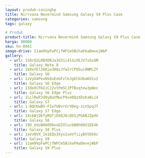 ```yaml
---
layout: produk-casinghp
title: Nirrvana Nevermind Samsung Galaxy S9 Plus Case
categories: samsung
tags: galaxy

# Produk
product-title: Nirrvana Nevermind Samsung Galaxy S9 Plus Case
harga: 90000
sku: hn-0941
image-drive: 11am9VpFwPCjfWFCmSBihaPAaDmvejWbP
gallery:
  - url: 150rQ2LRBXDRJa3d31i4lGzXEJV7sGxUM
    title: Galaxy Note 8
  - url: 1k8xYEl26Kiw30QzJfw2rCPOSui0WMi2Y
    title: Galaxy S6
  - url: 1sVyO4PeuNS8uEoGFzlbJgECkUbaKU1v2
    title: Galaxy S6 Edge
  - url: 13deXCPAIzCz2vtPm5CJPTBxqtew3pWec
    title: Galaxy S6 Edge Plus
  - url: 1LclRwPJd0yBaYMwcP4ve0QzXDsKaNii4
    title: Galaxy S7
  - url: 1-BQUUwB5-FIw7UBvrGrVBeg-zcn5pqJT
    title: Galaxy S7 Edge
  - url: 14ckWjQkTyRQfjE6QJ6cQ5SjPGABJZpHV
    title: Galaxy S8
  - url: 19U_UdsW860O8xoDZXlucbN8h00U1EE4k
    title: Galaxy S8 Plus
  - url: 1aVvNVX_1k1EQo3Xyx2ueVfiiyBXtDk6c
    title: Galaxy S9
  - url: 11am9VpFwPCjfWFCmSBihaPAaDmvejWbP
    title: Galaxy S9 Plus
---
```

